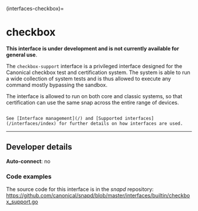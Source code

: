 (interfaces-checkbox)=
# checkbox

**This interface is under development and is not currently available for general use**.

The `checkbox-support` interface is a privileged interface designed for the Canonical checkbox test and certification system. The system is able to run a wide collection of system tests and is thus allowed to execute any command mostly bypassing the sandbox.

The interface is allowed to run on both core and classic systems, so that certification can use the same snap across the entire range of devices.

```{tip}

See [Interface management](/) and [Supported interfaces](/interfaces/index) for further details on how interfaces are used.
```

---

<h2 id='heading--dev-details'>Developer details </h2>

**Auto-connect**: no

<h3 id='heading-code'>Code examples</h3>

The source code for this interface is in the *snapd* repository:
<https://github.com/canonical/snapd/blob/master/interfaces/builtin/checkbox_support.go>

